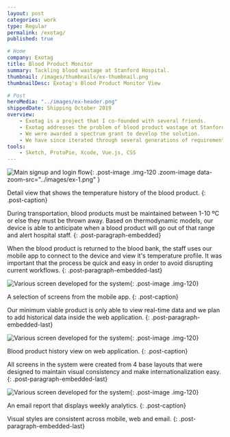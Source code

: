 ```yaml
---
layout: post
categories: work
type: Regular
permalink: /exotag/
published: true

# Home
company: Exotag
title: Blood Product Monitor
summary: Tackling blood wastage at Stanford Hospital.
thumbnail: /images/thumbnails/ex-thumbnail.png
thumbnailDesc: Exotag's Blood Product Monitor View

# Post
heroMedia: "../images/ex-header.png"
shippedDate: Shipping October 2019
overview:
    - Exotag is a project that I co-founded with several friends.
    - Exotag addresses the problem of blood product wastage at Stanford University Hospital. This problem costs Standford approximately $350K/year.
    - We were awarded a spectrum grant to develop the solution.
    - We have since iterated through several generations of requirements and solutions finally landing on our latest prototype device.
tools:
    - Sketch, ProtoPie, Xcode, Vue.js, CSS
---
```


![Main signup and login flow]({{site.url}}/images/ex-1.png){: .post-image .img-120 .zoom-image  data-zoom-src="../images/ex-1.png" } 

Detail view that shows the temperature history of the blood product.
{: .post-caption}

During transportation, blood products must be maintained between 1-10 ºC or else they must be thrown away. Based on thermodynamic models, our device is able to anticipate when a blood product will go out of that range and alert hospital staff.
{: .post-paragraph-embedded}

When the blood product is returned to the blood bank, the staff uses our mobile app to connect to the device and view it's temperature profile. It was important that the process be quick and easy in order to avoid disrupting current workflows.
{: .post-paragraph-embedded-last}

![Various screen developed for the system]({{site.url}}/images/ex-2.png){: .post-image .img-120}

A selection of screens from the mobile app.
{: .post-caption}

Our minimum viable product is only able to view real-time data and we plan to add historical data inside the web application.
{: .post-paragraph-embedded-last}

![Various screen developed for the system]({{site.url}}/images/ex-3.png){: .post-image .img-120}

Blood product history view on web application.
{: .post-caption}

All screens in the system were created from 4 base layouts that were designed to maintain visual consistency and make internationalization easy.
{: .post-paragraph-embedded-last}


![Various screen developed for the system]({{site.url}}/images/ex-4.png){: .post-image .img-120}

An email report that displays weekly analytics.
{: .post-caption}

Visual styles are consistent across mobile, web and email.
{: .post-paragraph-embedded-last}